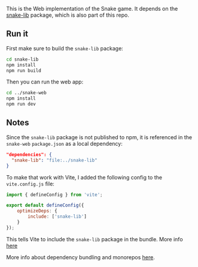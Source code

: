 This is the Web implementation of the Snake game. It depends on the [snake-lib](../snake-lib) package, which is also part of this repo.

## Run it

First make sure to build the `snake-lib` package:

```sh
cd snake-lib
npm install
npm run build
```

Then you can run the web app:

```sh
cd ../snake-web
npm install
npm run dev
```

## Notes

Since the `snake-lib` package is not published to npm, it is referenced in the `snake-web` `package.json` as a local dependency:

```json
"dependencies": {
  "snake-lib": "file:../snake-lib"
}
```

To make that work with Vite, I added the following config to the `vite.config.js` file:

```js
import { defineConfig } from 'vite';

export default defineConfig({
    optimizeDeps: {
        include: ['snake-lib']
    }
});
```

This tells Vite to include the `snake-lib` package in the bundle. More info [here](https://vitejs.dev/config/dep-optimization-options.html#optimizedeps-include)

More info about dependency bundling and monorepos [here](https://vitejs.dev/guide/dep-pre-bundling.html#monorepos-and-linked-dependencies).